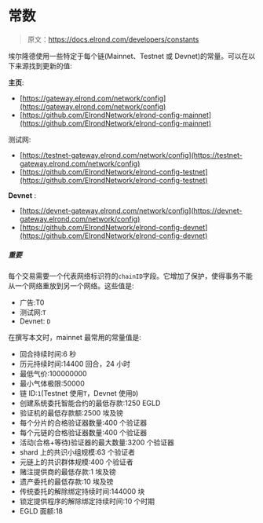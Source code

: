 # 常数

> 原文：<https://docs.elrond.com/developers/constants>

 埃尔隆德使用一些特定于每个链(Mainnet、Testnet 或 Devnet)的常量。可以在以下来源找到更新的值:

**主页**:

*   [https://gateway.elrond.com/network/config](https://gateway.elrond.com/network/config)
*   [https://github.com/ElrondNetwork/elrond-config-mainnet](https://github.com/ElrondNetwork/elrond-config-mainnet)

测试网:

*   [https://testnet-gateway.elrond.com/network/config](https://testnet-gateway.elrond.com/network/config)
*   [https://github.com/ElrondNetwork/elrond-config-testnet](https://github.com/ElrondNetwork/elrond-config-testnet)

**Devnet** :

*   [https://devnet-gateway.elrond.com/network/config](https://devnet-gateway.elrond.com/network/config)
*   [https://github.com/ElrondNetwork/elrond-config-devnet](https://github.com/ElrondNetwork/elrond-config-devnet)

##### 重要

每个交易需要一个代表网络标识符的`chainID`字段。它增加了保护，使得事务不能从一个网络重放到另一个网络。这些值是:

*   广告:T0
*   测试网:`T`
*   Devnet: `D`

在撰写本文时，mainnet 最常用的常量值是:

*   回合持续时间:6 秒
*   历元持续时间:14400 回合，24 小时
*   最低气价:100000000
*   最小气体极限:50000
*   链 ID:`1`(Testnet 使用`T`，Devnet 使用`D`)
*   创建系统委托智能合约的最低存款:1250 EGLD
*   验证机的最低存款额:2500 埃及镑
*   每个分片的合格验证器数量:400 个验证器
*   每个元链的合格验证器数量:400 个验证器
*   活动(合格+等待)验证器的最大数量:3200 个验证器
*   shard 上的共识小组规模:63 个验证者
*   元链上的共识群体规模:400 个验证者
*   赌注提供商的最低存款:1 埃及镑
*   遗产委托的最低存款:10 埃及镑
*   传统委托的解除绑定持续时间:144000 块
*   锁定提供程序的解除绑定持续时间:10 个时期
*   EGLD 面额:18